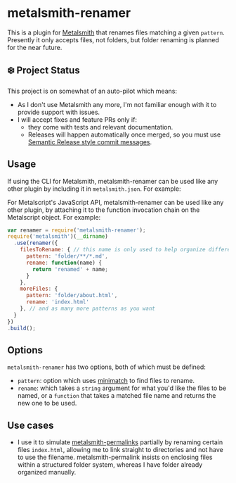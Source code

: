 # metalsmith-renamer

This is a plugin for [Metalsmith](http://www.metalsmith.io) that renames files matching a given `pattern`.
Presently it only accepts files, not folders, but folder renaming is planned for the near future.

## ❄️ Project Status

This project is on somewhat of an auto-pilot which means:

- As I don't use Metalsmith any more, I'm not familiar enough with it to provide support with issues.
- I will accept fixes and feature PRs only if:
  - they come with tests and relevant documentation.
  - Releases will happen automatically once merged, so you must use [Semantic Release style commit
    messages](https://semantic-release.gitbook.io/semantic-release/#commit-message-format).


##  Usage

If using the CLI for Metalsmith, metalsmith-renamer can be used like any other plugin by including it in `metalsmith.json`. For example:

For Metalscript's JavaScript API, metalsmith-renamer can be used like any other plugin, by attaching it to the function invocation chain on the Metalscript object.  For example:

```js
var renamer = require('metalsmith-renamer');
require('metalsmith')(__dirname)
  .use(renamer({
    filesToRename: { // this name is only used to help organize different settings
      pattern: 'folder/**/*.md',
      rename: function(name) {
        return 'renamed' + name;
      }
    },
    moreFiles: {
      pattern: 'folder/about.html',
      rename: 'index.html'
    }, // and as many more patterns as you want
  }
})
.build();
```

## Options

`metalsmith-renamer` has two options, both of which must be defined:

- `pattern`: option which uses [minimatch](https://github.com/isaacs/minimatch) to find files to rename.
- `rename`: which takes a `string` argument for what you'd like the files to be named, or a `function` that takes a matched
  file name and returns the new one to be used.

## Use cases
- I use it to simulate [metalsmith-permalinks](https://github.com/segmentio/metalsmith-permalinks) partially by renaming certain files `index.html`, allowing me to link straight to directories and not have to use the filename. metalsmith-permalink insists on enclosing files within a structured folder system, whereas I have folder already organized manually.

